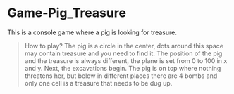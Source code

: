 # Game-Pig_Treasure
This is a console game where a pig is looking for treasure.
> How to play?
The pig is a circle in the center, dots around this space may contain treasure and you need to find it. The position of the pig and the treasure is always different, the plane is set from 0 to 100 in x and y.  Next, the excavations begin. The pig is on top where nothing threatens her, but below in different places there are 4 bombs and only one cell is a treasure that needs to be dug up.
